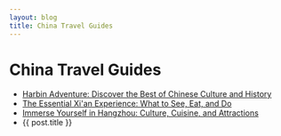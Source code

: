 ```yaml
---
layout: blog
title: China Travel Guides
---
```


<script setup>
import { data as posts } from '../.vitepress/theme/posts.data.js'
</script>

# China Travel Guides

<ul>
  <li><a href="/blog/harbin-72d7dee1-travel-guide">Harbin Adventure: Discover the Best of Chinese Culture and History</a></li>
  <li><a href="/blog/xi'an-d78fbda8-travel-guide">The Essential Xi'an Experience: What to See, Eat, and Do</a></li>
  <li><a href="/blog/hangzhou-0f2d2d50-travel-guide">Immerse Yourself in Hangzhou: Culture, Cuisine, and Attractions</a></li>
  <li v-for="post in posts" :key="post.url">
    <a :href="post.url">{{ post.title }}</a>
  </li>
</ul>